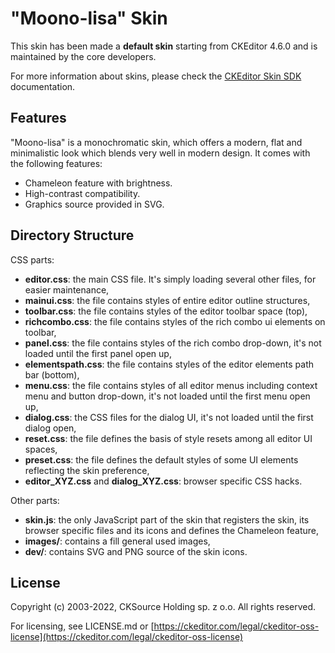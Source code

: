 # "Moono-lisa" Skin

This skin has been made a **default skin** starting from CKEditor 4.6.0 and is maintained by the core developers.

For more information about skins, please check the [CKEditor Skin SDK](https://ckeditor.com/docs/ckeditor4/latest/guide/skin_sdk_intro.html)
documentation.

## Features

"Moono-lisa" is a monochromatic skin, which offers a modern, flat and minimalistic look which blends very well in modern design.
It comes with the following features:

-  Chameleon feature with brightness.
-  High-contrast compatibility.
-  Graphics source provided in SVG.

## Directory Structure

CSS parts:

-  **editor.css**: the main CSS file. It's simply loading several other files, for easier maintenance,
-  **mainui.css**: the file contains styles of entire editor outline structures,
-  **toolbar.css**: the file contains styles of the editor toolbar space (top),
-  **richcombo.css**: the file contains styles of the rich combo ui elements on toolbar,
-  **panel.css**: the file contains styles of the rich combo drop-down, it's not loaded
   until the first panel open up,
-  **elementspath.css**: the file contains styles of the editor elements path bar (bottom),
-  **menu.css**: the file contains styles of all editor menus including context menu and button drop-down,
   it's not loaded until the first menu open up,
-  **dialog.css**: the CSS files for the dialog UI, it's not loaded until the first dialog open,
-  **reset.css**: the file defines the basis of style resets among all editor UI spaces,
-  **preset.css**: the file defines the default styles of some UI elements reflecting the skin preference,
-  **editor_XYZ.css** and **dialog_XYZ.css**: browser specific CSS hacks.

Other parts:

-  **skin.js**: the only JavaScript part of the skin that registers the skin, its browser specific files and its icons and defines the Chameleon feature,
-  **images/**: contains a fill general used images,
-  **dev/**: contains SVG and PNG source of the skin icons.

## License

Copyright (c) 2003-2022, CKSource Holding sp. z o.o. All rights reserved.

For licensing, see LICENSE.md or [https://ckeditor.com/legal/ckeditor-oss-license](https://ckeditor.com/legal/ckeditor-oss-license)

